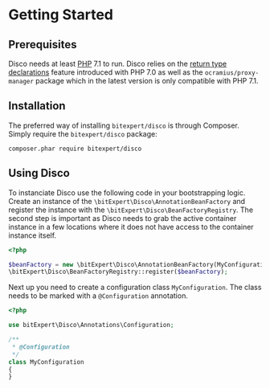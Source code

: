 # Getting Started

## Prerequisites

Disco needs at least [PHP](http://php.net) 7.1 to run. Disco relies on the [return type declarations](http://php.net/manual/en/functions.returning-values.php#functions.returning-values.type-declaration)
feature introduced with PHP 7.0 as well as the `ocramius/proxy-manager` package
which in the latest version is only compatible with PHP 7.1.

## Installation

The preferred way of installing `bitexpert/disco` is through Composer. Simply require the `bitexpert/disco` package:

```
composer.phar require bitexpert/disco
```

## Using Disco

To instanciate Disco use the following code in your bootstrapping logic. Create
an instance of the ```\bitExpert\Disco\AnnotationBeanFactory``` and register the
instance with the ```\bitExpert\Disco\BeanFactoryRegistry```. The second step is
important as Disco needs to grab the active container instance in a few locations
where it does not have access to the container instance itself.

```php
<?php

$beanFactory = new \bitExpert\Disco\AnnotationBeanFactory(MyConfiguration::class);
\bitExpert\Disco\BeanFactoryRegistry::register($beanFactory);
```

Next up you need to create a configuration class ```MyConfiguration```.
The class needs to be marked with a `@Configuration` annotation.

```php
<?php

use bitExpert\Disco\Annotations\Configuration;

/**
 * @Configuration
 */
class MyConfiguration
{
}
```
